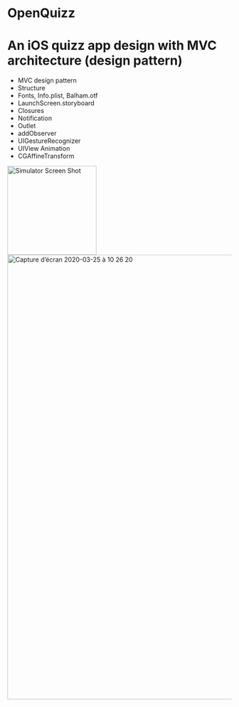 # OpenQuizz
# An iOS quizz app design with MVC architecture (design pattern)


- MVC design pattern
- Structure
- Fonts, Info.plist, Balham.otf
- LaunchScreen.storyboard
- Closures
- Notification
- Outlet
- addObserver
- UIGestureRecognizer
- UIView Animation
- CGAffineTransform


<img width="200" alt="Simulator Screen Shot" src="https://user-images.githubusercontent.com/56839789/77522054-e3cf3480-6e83-11ea-8d6c-78ccfa550ae8.gif"> 



<img width="1000" alt="Capture d’écran 2020-03-25 à 10 26 20" src="https://user-images.githubusercontent.com/56839789/77522082-ef226000-6e83-11ea-8b39-8d1431d5e2a9.png">







